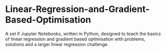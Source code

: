 # Linear-Regression-and-Gradient-Based-Optimisation
A set if Jupyter Notebooks, written in Python, designed to teach the basics of linear regression and gradient based optimisation with problems, solutions and a larger linear regression challenge.
